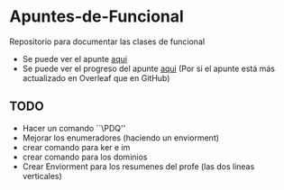 # Apuntes-de-Funcional
Repositorio para documentar las clases de funcional

* Se puede ver el apunte [aqui](./pdfs/Apuntes_de_Funcional.pdf)
* Se puede ver el progreso del apunte [aqui](https://www.overleaf.com/read/qxmfhqtyczzt) (Por si el apunte está más actualizado en Overleaf que en GitHub)

## TODO
* Hacer un comando ``\PDQ''
* Mejorar los enumeradores (haciendo un enviorment)
* crear comando para ker e im
* crear comando para los dominios
* Crear Enviorment para los resumenes del profe (las dos lineas verticales)